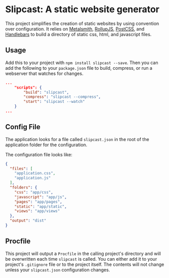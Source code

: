 # Slipcast: A static website generator

This project simplifies the creation of static websites by using convention
over configuration. It relies on [Metalsmith](http://www.metalsmith.io/),
[RollupJS](http://rollupjs.org/), [PostCSS](http://postcss.org/), and
[Handlebars](http://handlebarsjs.com/) to build a directory of static css, html,
and javascript files.


## Usage

Add this to your project with `npm install slipcast --save`. Then
you can add the following to your `package.json` file to build, compress, or
run a webserver that watches for changes.

```json
...
    "scripts": {
        "build": "slipcast",
        "compress": "slipcast --compress",
        "start": "slipcast --watch"
    }
...
```


## Config File

The application looks for a file called `slipcast.json` in the root of the
application folder for the configuration.

The configuration file looks like:

```json
{
  "files": [
    "application.css",
    "application.js"
  ],
  "folders": {
    "css": "app/css",
    "javascript": "app/js",
    "pages": "app/pages",
    "static": "app/static",
    "views": "app/views"
  },
  "output": "dist"
}
```


## Procfile

This project will output a `Procfile` in the calling project's directory and
will be overwritten each time `slipcast` is called. You can either
add it to your project's `.gitignore` file or to the project itself. The contents
will not change unless your `slipcast.json` configuration changes.
